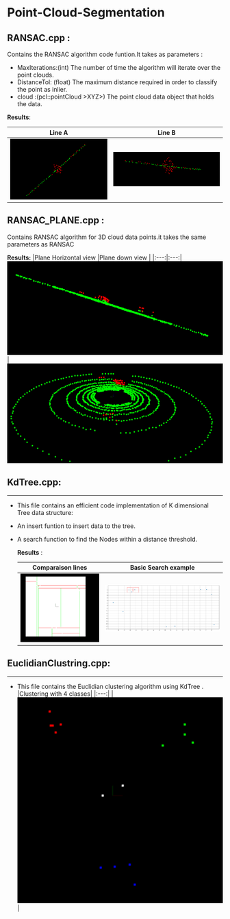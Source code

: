 # Point-Cloud-Segmentation

## RANSAC.cpp :
   Contains the RANSAC algorithm code funtion.It takes as parameters :
  - MaxIterations:(int)  The number of time the algorithm will iterate over the point clouds.
  - DistanceTol: (float) The maximum distance required in order to classify the point as inlier.
  - cloud :(pcl::pointCloud >XYZ>) The point cloud data object that holds the data.
  
  **Results**:
  
  |Line A|Line B|
  |:---:|:---:|
  |![](Images/RANSAC.PNG)|![](Images/RANSAC2.PNG)|
  
## RANSAC_PLANE.cpp :

  Contains RANSAC algorithm for 3D cloud data points.it takes the same parameters as RANSAC 
  
  **Results:**
   |Plane Horizontal view |Plane down view |
   |:---:|:---:|
   ![](Images/RANSAC3D.PNG)|![](Images/RANSAC3D2.PNG)
   
   
   
  ## KdTree.cpp:
  ----------------------------------------------
  
  - This file contains an efficient code implementation of K dimensional Tree data structure:
  - An insert funtion to insert data to the tree.
  - A search function to find the Nodes within a distance threshold.
  
    **Results** :
    
    |Comparaison lines|Basic Search example|
    |:---:|:---:|
    |![](Images/kdt.PNG)|![](Images/kdtsearch.png)|
    
    
## EuclidianClustring.cpp:
----------------------------------------------------------

- This file contains the Euclidian clustering algorithm using KdTree .
|Clustering with 4 classes|
   |:---:|
   |![](Images/cluster.PNG)|

    
